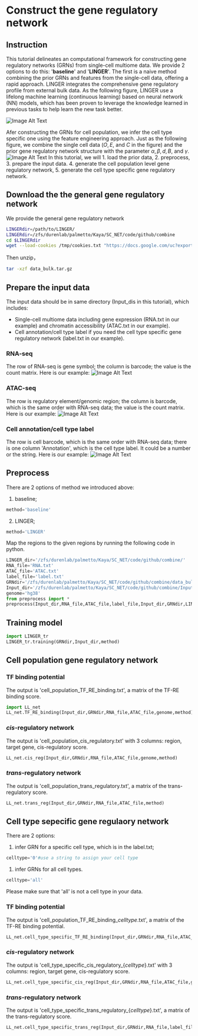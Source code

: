 # Construct the gene regulatory network
## Instruction
This tutorial delineates an computational framework for constructing gene regulatory networks (GRNs) from single-cell multiome data. We provide 2 options to do this: '**baseline**' and '**LINGER**'. The first is a naive method combining the prior GRNs and features from the single-cell data, offering a rapid approach. LINGER integrates the comprehensive gene regulatory profile from external bulk data. As the following figure, LINGER use a lifelong machine learning (continuous learning) based on neural network (NN) models, which has been proven to leverage the knowledge learned in previous tasks to help learn the new task better.

![Image Alt Text](LINGER.png)

Afer constructing the GRNs for cell population, we infer the cell type specific one using the feature engineering approach. Just as the following figure, we combine the single cell data ($O, E$, and $C$ in the figure) and the prior gene regulatory network structure with the parameter $\alpha,\beta,d,B$, and $\gamma$.
![Image Alt Text](feature_engineering.png)
In this tutorial, we will 1. load the prior data, 2. preprocess, 3. prepare the input data. 4. generate the cell population level gene regulatory network, 5. generate the cell type specific gene regulatory network.
## Download the the general gene regulatory network 
We provide the general gene regulatory network
```sh
LINGERdir=/path/to/LINGER/
LINGERdir=/zfs/durenlab/palmetto/Kaya/SC_NET/code/github/combine
cd $LINGERdir
wget --load-cookies /tmp/cookies.txt "https://docs.google.com/uc?export=download&confirm=$(wget --quiet --save-cookies /tmp/cookies.txt --keep-session-cookies --no-check-certificate 'https://docs.google.com/uc?export=download&id=1vM8btN3LWu699YiPH0JyjIV_LZBIxiX_' -O- | sed -rn 's/.*confirm=([0-9A-Za-z_]+).*/\1\n/p')&id=1vM8btN3LWu699YiPH0JyjIV_LZBIxiX_" -O data_bulk.tar.gz && rm -rf /tmp/cookies.txt
```
Then unzip，
```sh
tar -xzf data_bulk.tar.gz
```
## Prepare the input data
The input data should be in same directory (Input_dis in this tutorial), which includes: 
- Single-cell multiome data including gene expression (RNA.txt in our example) and chromatin accessibility (ATAC.txt in our example).
- Cell annotation/cell type label if you need the cell type specific gene regulatory network (label.txt in our example).
### RNA-seq
The row of RNA-seq is gene symbol; the column is barcode; the value is the count matrix. Here is our example:
![Image Alt Text](RNA.png)
### ATAC-seq
The row is regulatory element/genomic region; the column is barcode, which is the same order with RNA-seq data; the value is the count matrix. Here is our example:
![Image Alt Text](ATAC.png)
### Cell annotation/cell type label
The row is cell barcode, which is the same order with RNA-seq data; there is one column 'Annotation', which is the cell type label. It could be a number or the string. Here is our example:
![Image Alt Text](label.png)
## Preprocess
There are 2 options of method we introduced above:
1. baseline;
```python
method='baseline'
```
2. LINGER;
```python
method='LINGER'
```
Map the regions to the given regions by running the following code in python. 
```python
LINGER_dir='/zfs/durenlab/palmetto/Kaya/SC_NET/code/github/combine/'
RNA_file='RNA.txt'
ATAC_file='ATAC.txt'
label_file='label.txt'
GRNdir='/zfs/durenlab/palmetto/Kaya/SC_NET/code/github/combine/data_bulk/'
Input_dir='/zfs/durenlab/palmetto/Kaya/SC_NET/code/github/combine/Input/'
genome='hg38'
from preprocess import *
preprocess(Input_dir,RNA_file,ATAC_file,label_file,Input_dir,GRNdir,LINGER_dir,genome,method)
```
## Training model
```python
import LINGER_tr
LINGER_tr.training(GRNdir,Input_dir,method)
```
## Cell population gene regulatory network
### TF binding potential
The output is 'cell_population_TF_RE_binding.txt', a matrix of the TF-RE binding score.
```python
import LL_net
LL_net.TF_RE_binding(Input_dir,GRNdir,RNA_file,ATAC_file,genome,method)
```
### *cis*-regulatory network
The output is 'cell_population_cis_regulatory.txt' with 3 columns: region, target gene, cis-regulatory score.
```python
LL_net.cis_reg(Input_dir,GRNdir,RNA_file,ATAC_file,genome,method)
```
### *trans*-regulatory network
The output is 'cell_population_trans_regulatory.txt', a matrix of the trans-regulatory score.
```python
LL_net.trans_reg(Input_dir,GRNdir,RNA_file,ATAC_file,method)
```
## Cell type sepecific gene regulaory network
There are 2 options:
1. infer GRN for a specific cell type, which is in the label.txt;
```python
celltype='0'#use a string to assign your cell type
```
1. infer GRNs for all cell types.
```python
celltype='all'
```
Please make sure that 'all' is not a cell type in your data.
### TF binding potential
The output is 'cell_population_TF_RE_binding_*celltype*.txt', a matrix of the TF-RE binding potential.
```python
LL_net.cell_type_specific_TF_RE_binding(Input_dir,GRNdir,RNA_file,ATAC_file,label_file,genome,celltype)
```
### *cis*-regulatory network
The output is 'cell_type_specific_cis_regulatory_{*celltype*}.txt' with 3 columns: region, target gene, cis-regulatory score.
```python
LL_net.cell_type_specific_cis_reg(Input_dir,GRNdir,RNA_file,ATAC_file,genome,celltype)
```
### *trans*-regulatory network
The output is 'cell_type_specific_trans_regulatory_{*celltype*}.txt', a matrix of the trans-regulatory score.
```python
LL_net.cell_type_specific_trans_reg(Input_dir,GRNdir,RNA_file,label_file,ATAC_file,celltype)
```

